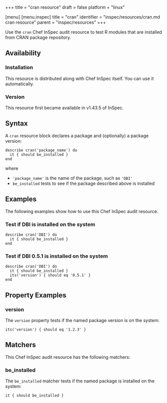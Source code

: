 +++
title = "cran resource"
draft = false
platform = "linux"

[menu]
  [menu.inspec]
    title = "cran"
    identifier = "inspec/resources/cran.md cran resource"
    parent = "inspec/resources"
+++


Use the `cran` Chef InSpec audit resource to test R modules that are installed from CRAN package repository.


## Availability

### Installation

This resource is distributed along with Chef InSpec itself. You can use it automatically.

### Version

This resource first became available in v1.43.5 of InSpec.

## Syntax

A `cran` resource block declares a package and (optionally) a package version:

    describe cran('package_name') do
      it { should be_installed }
    end

where

* `'package_name'` is the name of the package, such as `'DBI'`
* `be_installed` tests to see if the package described above is installed


## Examples

The following examples show how to use this Chef InSpec audit resource.

### Test if DBI is installed on the system

    describe cran('DBI') do
      it { should be_installed }
    end

### Test if DBI 0.5.1 is installed on the system

    describe cran('DBI') do
      it { should be_installed }
      its('version') { should eq '0.5.1' }
    end


## Property Examples

### version

The `version` property tests if the named package version is on the system:

    its('version') { should eq '1.2.3' }


## Matchers

This Chef InSpec audit resource has the following matchers:

### be_installed

The `be_installed` matcher tests if the named package is installed on the system:

    it { should be_installed }
